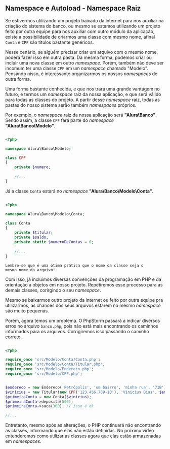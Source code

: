 ## Namespace e Autoload - Namespace Raiz

Se estivermos utilizando um projeto baixado da internet para nos auxiliar na criação do sistema do banco, ou mesmo se estamos utilizando um projeto feito por outra equipe para nos auxiliar com outro módulo da aplicação, existe a possibilidade de criarmos uma classe com mesmo nome, afinal <code>Conta</code> e <code>CPF</code> são títulos bastante genéricos.

Nesse cenário, se alguém precisar criar um arquivo com o mesmo nome, poderá fazer isso em outra pasta. Da mesma forma, podemos criar ou incluir uma nova classe em outro *namespace*. Porém, também não deve ser incomum ter uma classe <code>CPF</code> em um *namespace* chamado "Modelo". Pensando nisso, é interessante organizarmos os nossos *namespaces* de outra forma.

Uma forma bastante conhecida, e que nos trará uma grande vantagem no futuro, é termos um *namespace* raiz da nossa aplicação, e que será válido para todas as classes do projeto. A partir desse *namespace* raiz, todas as pastas do nosso sistema serão também *namespaces* próprios.

Por exemplo, o *namespace* raiz da nossa aplicação será **"Alura\Banco"**. Sendo assim, a classe <code>CPF</code> fará parte do *namespace* **"Alura\Banco\Modelo"**.

```php

<?php

namespace Alura\Banco\Modelo;

class CPF
{
    private $numero;
    
    //...
}

```

Já a classe <code>Conta</code> estará no *namespace* **"Alura\Banco\Modelo\Conta"**.

``` php

<?php

namespace Alura\Banco\Modelo\Conta;

class Conta
{
    private $titular;
    private $saldo;
    private static $numeroDeContas = 0;
    
    //...
}

```

<code>Lembre-se que é uma ótima prática que o nome da classe seja o mesmo nome do arquivo!</code>

Com isso, já incluímos diversas convenções da programação em PHP e da orientação a objetos em nosso projeto. Repetiremos esse processo para as demais classes, corirgindo o seu *namespace*.

Mesmo se baixarmos outro projeto da internet ou feito por outra equipe pra utilizarmos, as chances dos seus arquivos estarem no mesmo *namespace* são muito pequenas.

Porém, agora temos um problema. O PhpStorm passará a indicar diversos erros no arquivo <code>banco.php</code>, pois não está mais encontrando os caminhos informados para os arquivos. Corrigiremos isso passando o caminho correto.

``` php

<?php

require_once 'src/Modelo/Conta/Conta.php';
require_once 'src/Modelo/Conta/Titular.php';
require_once 'src/Modelo/Endereco.php';
require_once 'src/Modelo/CPF.php';


$endereco = new Endereco('Petrópolis', 'um bairro', 'minha rua', '71B');
$vinicius = new Titular(new CPF('123.456.789-10'), 'Vinicius Dias', $endereco);
$primeiraConta = new Conta($vinicius);
$primeiraConta->deposita(500);
$primeiraConta->saca(300); // isso é ok

//...

```

Entretanto, mesmo após as alterações, o PHP continuará não encontrando as classes, informando que elas não estão definidas. No próximo vídeo entenderemos como utilizar as classes agora que elas estão armazenadas em *namespaces*.